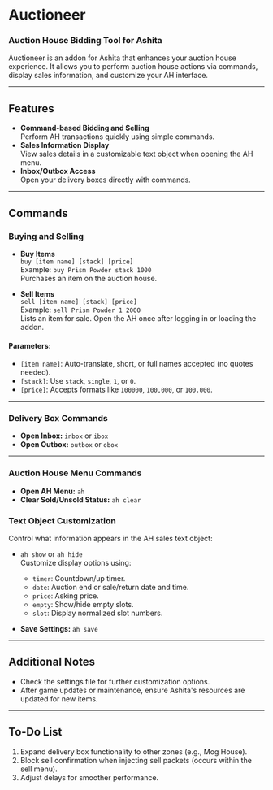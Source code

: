 # Auctioneer
### Auction House Bidding Tool for Ashita

Auctioneer is an addon for Ashita that enhances your auction house experience. It allows you to perform auction house actions via commands, display sales information, and customize your AH interface.

---

## Features
- **Command-based Bidding and Selling**  
  Perform AH transactions quickly using simple commands.
- **Sales Information Display**  
  View sales details in a customizable text object when opening the AH menu.
- **Inbox/Outbox Access**  
  Open your delivery boxes directly with commands.

---

## Commands

### Buying and Selling
- **Buy Items**  
  `buy [item name] [stack] [price]`  
  Example: `buy Prism Powder stack 1000`  
  Purchases an item on the auction house.

- **Sell Items**  
  `sell [item name] [stack] [price]`  
  Example: `sell Prism Powder 1 2000`  
  Lists an item for sale. Open the AH once after logging in or loading the addon.

#### Parameters:
- `[item name]`: Auto-translate, short, or full names accepted (no quotes needed).  
- `[stack]`: Use `stack`, `single`, `1`, or `0`.  
- `[price]`: Accepts formats like `100000`, `100,000`, or `100.000`.

---

### Delivery Box Commands
- **Open Inbox:** `inbox` or `ibox`  
- **Open Outbox:** `outbox` or `obox`  

---

### Auction House Menu Commands
- **Open AH Menu:** `ah`  
- **Clear Sold/Unsold Status:** `ah clear`  

### Text Object Customization
Control what information appears in the AH sales text object:  
- `ah show` or `ah hide`  
  Customize display options using:  
  - `timer`: Countdown/up timer.  
  - `date`: Auction end or sale/return date and time.  
  - `price`: Asking price.  
  - `empty`: Show/hide empty slots.  
  - `slot`: Display normalized slot numbers.

- **Save Settings:** `ah save`  

---

## Additional Notes
- Check the settings file for further customization options.
- After game updates or maintenance, ensure Ashita's resources are updated for new items.

---

## To-Do List
1. Expand delivery box functionality to other zones (e.g., Mog House).  
2. Block sell confirmation when injecting sell packets (occurs within the sell menu).  
3. Adjust delays for smoother performance.
